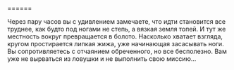 ======

Через пару часов вы с удивлением замечаете, что идти становится все труднее, как будто под ногами не степь, а вязкая земля топей. И тут же местность вокруг превращается в болото. Насколько хватает взгляда, кругом простирается липкая жижа, уже начинающая засасывать ноги. Вы сопротивляетесь с отчаянием обреченного, но все бесполезно. Вам уже не вырваться из ловушки и не выполнить свою миссию...


